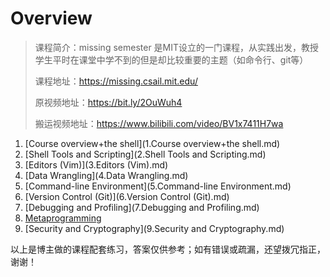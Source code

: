 # Overview

> 课程简介：missing semester 是MIT设立的一门课程，从实践出发，教授学生平时在课堂中学不到的但是却比较重要的主题（如命令行、git等）
>
> 课程地址：https://missing.csail.mit.edu/
>
> 原视频地址：https://bit.ly/2OuWuh4
>
> 搬运视频地址：https://www.bilibili.com/video/BV1x7411H7wa

  

1. [Course overview+the shell](1.Course overview+the shell.md)
2. [Shell Tools and Scripting](2.Shell Tools and Scripting.md)
3. [Editors (Vim)](3.Editors (Vim).md)
4. [Data Wrangling](4.Data Wrangling.md)
5. [Command-line Environment](5.Command-line Environment.md)
6. [Version Control (Git)](6.Version Control (Git).md)
7. [Debugging and Profiling](7.Debugging and Profiling.md)
8. [Metaprogramming](8.Metaprogramming.md)
9. [Security and Cryptography](9.Security and Cryptography.md)




以上是博主做的课程配套练习，答案仅供参考；如有错误或疏漏，还望拨冗指正，谢谢！

